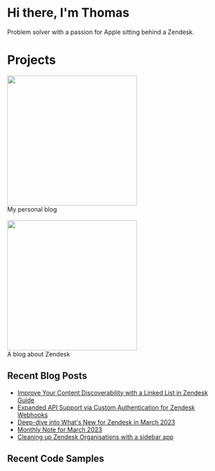# Hi there, I'm Thomas
Problem solver with a passion for Apple sitting behind a Zendesk.

# Projects
  <a href="https://verschoren.com" target="_blank"><img width="300px" src="https://user-images.githubusercontent.com/894026/214603027-4f75b07c-5b48-4c1e-b94c-d2ec73a59b57.png"></a><br>
  My personal blog
  <br><br>
  <a href="https://internalnote.com" target="_blank"> <img width="300px" src="https://user-images.githubusercontent.com/894026/214602972-46938b20-837c-4843-a2ff-4e3c59169e59.png"></a><br>
  A blog about Zendesk


## Recent Blog Posts


* [Improve Your Content Discoverability with a Linked List in Zendesk Guide](https://internalnote.com/linked-list-for-guide/)
* [Expanded API Support via Custom Authentication for Zendesk Webhooks](https://internalnote.com/custom-authentication-for-webhooks-update/)
* [Deep-dive into What's New for Zendesk in March 2023](https://internalnote.com/whats-new-march-2023/)
* [Monthly Note for March 2023](https://internalnote.com/link-list-for-march-2023/)
* [Cleaning up Zendesk Organisations with a sidebar app](https://internalnote.com/cleaning-up-organisations-with-a-sidebar-app/)
## Recent Code Samples
